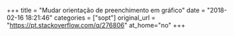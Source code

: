 +++
title = "Mudar orientação de preenchimento em gráfico"
date = "2018-02-16 18:21:46"
categories = ["sopt"]
original_url = "https://pt.stackoverflow.com/q/276806"
at_home="no"
+++

